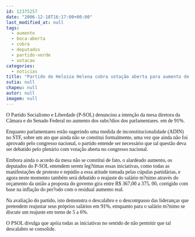 ```yaml
---
id: 12375257
date: "2006-12-18T16:17:00+00:00"
last_modified_at: null
tags:
  - aumento
  - boca-aberta
  - cobra
  - deputados
  - partido-verde
  - votacao
categories:
  - noticias
title: "Partido de Heloisa Helena cobra votação aberta para aumento de deputados "
sutia: null
chapeu: null
autor: null
imagem: null
---
```

<p><P><FONT face=Verdana>O Partido Socialismo e Liberdade (P-SOL) denunciou a intenção da mesa diretora da Câmara e do Senado Federal no aumento dos subs?dios dos parlamentares. em de 91%.<BR></FONT></P></p>
<p><P><FONT face=Verdana>Enquanto parlamentares estão sugerindo uma medida de inconstitucionalidade (ADIN) no STF, sobre um ato que ainda não se constitui formalmente, uma vez que ainda não foi aprovado pelo congresso nacional, o partido entende ser necessário que tal questão deva ser debatido pelo plenário com votação aberta no congresso nacional. </FONT></P></p>
<p><P><FONT face=Verdana>Embora ainda o acordo da mesa não se constitui de fato, o alardeado aumento, os deputados do P-SOL entendem serem leg?timas essas iniciativas, como todas as manifestações de protesto e repúdio a essa atitude tomada pelas cúpulas partidárias, e agora neste momento também será debatido o reajuste do salário m?nimo através do orçamento da união a proposta do governo gira entre R$ 367,00 a 375, 00, corrigido com base na inflação do per?odo com o residual aumento real. </FONT></P></p>
<p><P><FONT face=Verdana>Na avaliação do partido, isto demonstra o descalabro e o descompasso das lideranças que pretendem reajustar seus próprios salários em 91%, emquanto para o salário m?nimo se discute um reajuste em torno de 5 a 6%. </FONT></P></p>
<p><P><FONT face=Verdana>O PSOL divulga que apóia todas as iniciativas no sentido de não permitir que tal descalabro se consolide. </FONT></P> </p>
